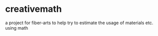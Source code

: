 # creativemath
a project for fiber-arts to help try to estimate the usage of materials etc. using math
